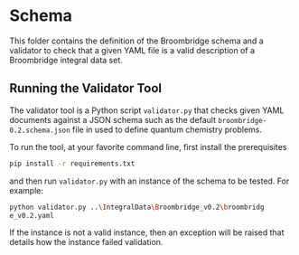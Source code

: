 # Schema

This folder contains the definition of the Broombridge schema and a validator to check that a given YAML file is a valid description of a Broombridge integral data set.

## Running the Validator Tool

The validator tool is a Python script `validator.py` that checks given YAML documents against a JSON schema such as the default `broombridge-0.2.schema.json` file in used to define quantum chemistry problems.

To run the tool, at your favorite command line, first install the prerequisites

```bash
pip install -r requirements.txt
```

and then run `validator.py` with an instance of the schema to be tested.
For example:

```bash
python validator.py ..\IntegralData\Broombridge_v0.2\broombridg
e_v0.2.yaml
```

If the instance is not a valid instance, then an exception will be raised that details how the instance failed validation.
